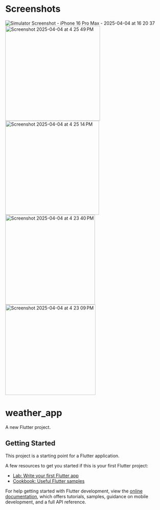# Screenshots
![Simulator Screenshot - iPhone 16 Pro Max - 2025-04-04 at 16 20 37](https://github.com/user-attachments/assets/8f838498-f001-4803-a72f-867b9ef2a41e)
<img width="296" alt="Screenshot 2025-04-04 at 4 25 49 PM" src="https://github.com/user-attachments/assets/fbfb70d9-1319-4c38-9550-b83b0cd3dafb" />
<img width="293" alt="Screenshot 2025-04-04 at 4 25 14 PM" src="https://github.com/user-attachments/assets/ee6a5c1a-9c96-4358-ac44-f34ce0d65b4c" />
<img width="280" alt="Screenshot 2025-04-04 at 4 23 40 PM" src="https://github.com/user-attachments/assets/8f34f220-6b12-4845-9ab0-f40c5edc96b8" />
<img width="282" alt="Screenshot 2025-04-04 at 4 23 09 PM" src="https://github.com/user-attachments/assets/173367a5-1072-410d-9c56-2220c0f0680a" />


# weather_app

A new Flutter project.

## Getting Started

This project is a starting point for a Flutter application.

A few resources to get you started if this is your first Flutter project:

- [Lab: Write your first Flutter app](https://docs.flutter.dev/get-started/codelab)
- [Cookbook: Useful Flutter samples](https://docs.flutter.dev/cookbook)

For help getting started with Flutter development, view the
[online documentation](https://docs.flutter.dev/), which offers tutorials,
samples, guidance on mobile development, and a full API reference.
